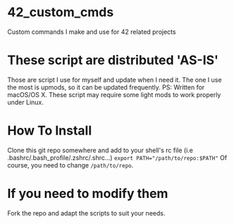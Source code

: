 # 42_custom_cmds
Custom commands I make and use for 42 related projects

# These script are distributed 'AS-IS'
Those are script I use for myself and update when I need it.
The one I use the most is upmods, so it can be updated frequently.
PS: Written for macOS/OS X. These script may require some light mods to work
properly under Linux.

# How To Install
Clone this git repo somewhere and add to your shell's rc file
(i.e .bashrc/.bash_profile/.zshrc/.shrc...)
`export PATH="/path/to/repo:$PATH"`
Of course, you need to change `/path/to/repo`.

# If you need to modify them
Fork the repo and adapt the scripts to suit your needs.
